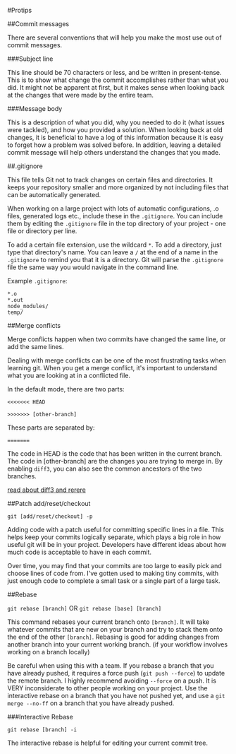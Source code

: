 #Protips

##Commit messages

There are several conventions that will help you make the most use out of commit
messages.

###Subject line

This line should be 70 characters or less, and be written in present-tense.
This is to show what change the commit accomplishes rather than what you did.
It might not be apparent at first, but it makes sense when looking back at the
changes that were made by the entire team.

###Message body

This is a description of what you did, why you needed to do it (what issues were
tackled), and how you provided a solution.  When looking back at old changes, it
is beneficial to have a log of this information because it is easy to forget how
a problem was solved before.  In addition, leaving a detailed commit message
will help others understand the changes that you made.

##.gitignore

This file tells Git not to track changes on certain files and directories.  It
keeps your repository smaller and more organized by not including files that can
be automatically generated.

When working on a large project with lots of automatic configurations, .o files,
generated logs etc., include these in the `.gitignore`.  You can include them by
editing the `.gitignore` file in the top directory of your project - one file or
directory per line.

To add a certain file extension, use the wildcard `*`.
To add a directory, just type that directory's name. You can leave a `/` at the
end of a name in the `.gitignore` to remind you that it is a directory.
Git will parse the `.gitignore` file the same way you would navigate in the
command line.

Example `.gitignore`:
````
*.o
*.out
node_modules/
temp/
````

##Merge conflicts

Merge conflicts happen when two commits have changed the same line, or add the
same lines.

Dealing with merge conflicts can be one of the most frustrating tasks when
learning git.  When you get a merge conflict, it's important to understand what
you are looking at in a conflicted file.

In the default mode, there are two parts:

`<<<<<<< HEAD`

`>>>>>>> [other-branch]`

These parts are separated by:

`=======`

The code in HEAD is the code that has been written in the current branch.  The
code in [other-branch] are the changes you are trying to merge in.  By enabling
`diff3`, you can also see the common ancestors of the two branches.

[read about diff3 and
rerere](http://psung.blogspot.com/2011/02/reducing-merge-headaches-git-meets.html)

##Patch add/reset/checkout

`git [add/reset/checkout] -p`

Adding code with a patch useful for committing specific lines in a file.  This
helps keep your commits logically separate, which plays a big role in how useful
git will be in your project.  Developers have different ideas about how much
code is acceptable to have in each commit.

Over time, you may find that your commits are too large to easily pick and choose
lines of code from.  I've gotten used to making tiny commits, with just enough
code to complete a small task or a single part of a large task.

##Rebase

`git rebase [branch]` OR `git rebase [base] [branch]`

This command rebases your current branch onto `[branch]`.  It will take whatever
commits that are new on your branch and try to stack them onto the end of the
other `[branch]`.  Rebasing is good for adding changes from another branch into
your current working branch.  (if your workflow involves working on a branch
locally)

Be careful when using this with a team.  If you rebase a branch that you have
already pushed, it requires a force push (`git push --force`) to update the
remote branch.  I highly recommend avoiding `--force` on a push.  It is VERY
inconsiderate to other people working on your project.  Use the interactive
rebase on a branch that you have not pushed yet, and use a `git merge --no-ff`
on a branch that you have already pushed.

###Interactive Rebase

`git rebase [branch] -i`

The interactive rebase is helpful for editing your current commit tree.
